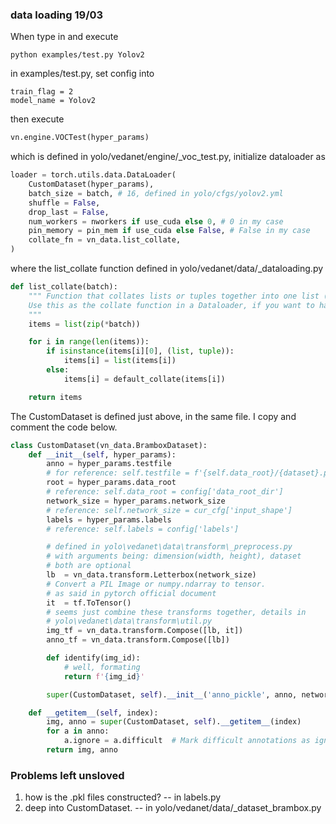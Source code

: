 ### data loading 19/03

When type in and execute

```shell
python examples/test.py Yolov2
```

in examples/test.py, set config into

```shell
train_flag = 2
model_name = Yolov2
```

then execute

```python
vn.engine.VOCTest(hyper_params)
```

which is defined in yolo/vedanet/engine/\_voc_test.py, initialize dataloader as

```python
loader = torch.utils.data.DataLoader(
    CustomDataset(hyper_params),
    batch_size = batch, # 16, defined in yolo/cfgs/yolov2.yml
    shuffle = False,
    drop_last = False,
    num_workers = nworkers if use_cuda else 0, # 0 in my case
    pin_memory = pin_mem if use_cuda else False, # False in my case
    collate_fn = vn_data.list_collate,
)
```

where the list_collate function defined in yolo/vedanet/data/\_dataloading.py

```python
def list_collate(batch):
    """ Function that collates lists or tuples together into one list (of lists/tuples).
    Use this as the collate function in a Dataloader, if you want to have a list of items as an output, as opposed to tensors (eg. Brambox.boxes).
    """
    items = list(zip(*batch))

    for i in range(len(items)):
        if isinstance(items[i][0], (list, tuple)):
            items[i] = list(items[i])
        else:
            items[i] = default_collate(items[i])

    return items
```

The CustomDataset is defined just above, in the same file. I copy and comment the code below.

```python
class CustomDataset(vn_data.BramboxDataset):
    def __init__(self, hyper_params):
        anno = hyper_params.testfile
        # for reference: self.testfile = f'{self.data_root}/{dataset}.pkl'
        root = hyper_params.data_root
        # reference: self.data_root = config['data_root_dir']
        network_size = hyper_params.network_size
        # reference: self.network_size = cur_cfg['input_shape']
        labels = hyper_params.labels
        # reference: self.labels = config['labels']

        # defined in yolo\vedanet\data\transform\_preprocess.py
        # with arguments being: dimension(width, height), dataset
        # both are optional
        lb  = vn_data.transform.Letterbox(network_size)
        # Convert a PIL Image or numpy.ndarray to tensor.
        # as said in pytorch official document
        it  = tf.ToTensor()
        # seems just combine these transforms together, details in
        # yolo\vedanet\data\transform\util.py
        img_tf = vn_data.transform.Compose([lb, it])
        anno_tf = vn_data.transform.Compose([lb])

        def identify(img_id):
            # well, formating
            return f'{img_id}'

        super(CustomDataset, self).__init__('anno_pickle', anno, network_size, labels, identify, img_tf, anno_tf)

    def __getitem__(self, index):
        img, anno = super(CustomDataset, self).__getitem__(index)
        for a in anno:
            a.ignore = a.difficult  # Mark difficult annotations as ignore for pr metric
        return img, anno

```

### Problems left unsloved

1. how is the .pkl files constructed? -- in labels.py
2. deep into CustomDataset. -- in yolo/vedanet/data/\_dataset_brambox.py
